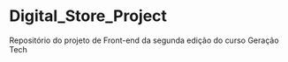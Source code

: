 # Digital_Store_Project
Repositório do projeto de Front-end da segunda edição do curso Geração Tech
